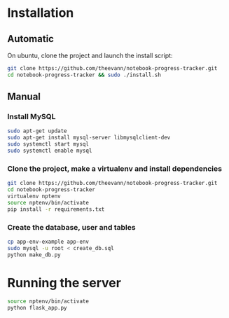 # Installation

## Automatic
On ubuntu, clone the project and launch the install script:
```sh
git clone https://github.com/theevann/notebook-progress-tracker.git
cd notebook-progress-tracker && sudo ./install.sh
```

## Manual

### Install MySQL
```sh
sudo apt-get update
sudo apt-get install mysql-server libmysqlclient-dev
sudo systemctl start mysql
sudo systemctl enable mysql
```

### Clone the project, make a virtualenv and install dependencies
```sh
git clone https://github.com/theevann/notebook-progress-tracker.git
cd notebook-progress-tracker
virtualenv nptenv
source nptenv/bin/activate
pip install -r requirements.txt
```

### Create the database, user and tables
```sh
cp app-env-example app-env
sudo mysql -u root < create_db.sql
python make_db.py
```

# Running the server
```sh
source nptenv/bin/activate
python flask_app.py
```